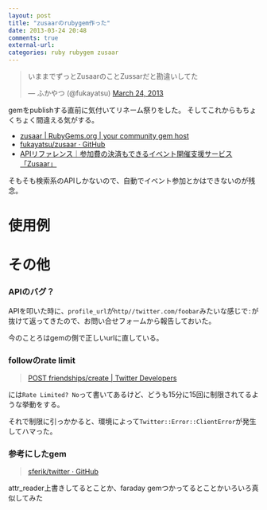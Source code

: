 ```yaml
---
layout: post
title: "zusaarのrubygem作った"
date: 2013-03-24 20:48
comments: true
external-url:
categories: ruby rubygem zusaar
---
```


<blockquote class="twitter-tweet"><p>いままでずっとZusaarのことZussarだと勘違いしてた</p>&mdash; ふかやつ (@fukayatsu) <a href="https://twitter.com/fukayatsu/status/315701285150158848">March 24, 2013</a></blockquote>
<script async src="//platform.twitter.com/widgets.js" charset="utf-8"></script>
gemをpublishする直前に気付いてリネーム祭りをした。  
そしてこれからもちょくちょく間違える気がする。

- [zusaar | RubyGems.org | your community gem host](https://rubygems.org/gems/zusaar)
- [fukayatsu/zusaar · GitHub](https://github.com/fukayatsu/zusaar)
- [APIリファレンス｜参加費の決済もできるイベント開催支援サービス「Zusaar」](http://www.zusaar.com/doc/api.html)

そもそも検索系のAPIしかないので、自動でイベント参加とかはできないのが残念。

# 使用例

<script src="https://gist.github.com/fukayatsu/5231578.js"></script>

# その他

### APIのバグ？
APIを叩いた時に、`profile_url`が`http//twitter.com/foobar`みたいな感じで`:`が抜けて返ってきたので、お問い合せフォームから報告しておいた。

今のことろはgemの側で正しいurlに直している。

### followのrate limit
> [POST friendships/create | Twitter Developers](https://dev.twitter.com/docs/api/1.1/post/friendships/create)

には`Rate Limited? No`って書いてあるけど、どうも15分に15回に制限されてるような挙動をする。

それで制限に引っかかると、環境によって`Twitter::Error::ClientError`が発生してハマった。

### 参考にしたgem
> [sferik/twitter · GitHub](https://github.com/sferik/twitter)

attr_reader上書きしてるとことか、faraday gemつかってるとことかいろいろ真似してみた